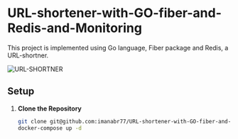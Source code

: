 # URL-shortener-with-GO-fiber-and-Redis-and-Monitoring


This project is implemented using Go language, Fiber package and Redis, a URL-shortner.

![URL-SHORTNER](https://github.com/imanabr77/URL-shortener-with-GO-fiber-and-Redis-and-Monitoring/assets/92488673/5f1b1e52-9c05-4241-b1d4-7a3f53470f1f)


## Setup 


1. **Clone the Repository**

    ```sh
    git clone git@github.com:imanabr77/URL-shortener-with-GO-fiber-and-Redis-and-Monitoring.git
    docker-compose up -d 
    
    ```
